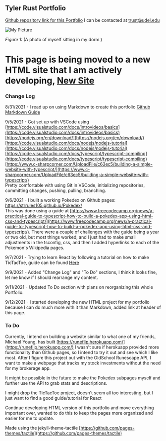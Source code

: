 ## Tyler Rust Portfolio

[Github repository link for this Portfolio](https://github.com/strrules105/Portfolio)  I can be contacted at trust@udel.edu

![My Picture](https://github.com/strrules105/Portfolio/blob/main/Resized-Picture.png?raw=true?=250x250)


_Figure 1:_ (A photo of myself sitting in my dorm.)

# This page is being moved to a new HTML site that I am actively developing, [New Site](https://strrules105.github.io/HTMLPortfolio/)


### Change Log
8/31/2021 - I read up on using Markdown to create this portfolio [Github Markdown Guide](https://guides.github.com/features/mastering-markdown/)

9/5/2021 - Got set up with VSCode using  
  [https://code.visualstudio.com/docs/introvideos/basics](https://code.visualstudio.com/docs/introvideos/basics)  
  [https://nodejs.org/en/download/](https://nodejs.org/en/download/)  
  [https://code.visualstudio.com/docs/nodejs/nodejs-tutorial](https://code.visualstudio.com/docs/nodejs/nodejs-tutorial)  
  [https://code.visualstudio.com/docs/typescript/typescript-compiling](https://code.visualstudio.com/docs/typescript/typescript-compiling)  
  [https://www.c-sharpcorner.com/UploadFile/c63ec5/building-a-simple-website-with-typescript/](https://www.c-sharpcorner.com/UploadFile/c63ec5/building-a-simple-website-with-typescript/)  
  Pretty comfortable with using Git in VSCode, initializing repositories, committing changes, pushing, pulling, branching. 
    
9/6/2021 - I built a working Pokedex on Github pages: https://strrules105.github.io/Pokedex/  
This was done using a guide at [https://www.freecodecamp.org/news/a-practical-guide-to-typescript-how-to-build-a-pokedex-app-using-html-css-and-typescript/](https://www.freecodecamp.org/news/a-practical-guide-to-typescript-how-to-build-a-pokedex-app-using-html-css-and-typescript/). There were a couple of challenges with the guide being a year or two old, but most things worked, and I just had to make small adjustments in the tsconfig, css, and then I added hyperlinks to each of the Pokemon's Wikipedia pages.
  
9/7/2021 - Trying to learn React by following a tutorial on how to make TicTacToe, guide can be found [Here](https://reactjs.org/tutorial/tutorial.html)
  
9/9/2021 - Added "Change Log" and "To Do" sections, I think it looks fine, let me know if I should rearrange my content.
  
9/11/2021 - Updated To Do section with plans on reorganizing this whole Portfolio.

9/12/2021 - I started developing the new HTML project for my portfolio because I can do much more with it than Markdown, added link at header of this page.

### To Do
Currently, I intend on building a website similar to what one of my friends, Michael Young, has built [https://runeflip.herokuapp.com/](https://runeflip.herokuapp.com/) I wasn't sure if herokuapp provided more functionality than Github pages, so I intend to try it out and see which I like most. After I figure this project out with the OldSchool Runescape API, I want to make a webpage that tracks my stock investments without the need for my brokerage app.

It might be possible in the future to make the Pokedex subpages myself and further use the API to grab stats and descriptions.

I might drop the TicTacToe project, doesn't seem all too interesting, but I just want to find a good guide/tutorial for React

Continue developing HTML version of this portfolio and move everything important over, wanted to do this to keep the pages more organized and easier for me to update.

  
Made using the jekyll-theme-tactile [https://github.com/pages-themes/tactile](https://github.com/pages-themes/tactile)
